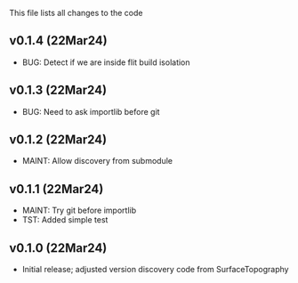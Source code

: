 This file lists all changes to the code

v0.1.4 (22Mar24)
----------------

* BUG: Detect if we are inside flit build isolation

v0.1.3 (22Mar24)
----------------

* BUG: Need to ask importlib before git

v0.1.2 (22Mar24)
----------------

* MAINT: Allow discovery from submodule

v0.1.1 (22Mar24)
----------------

* MAINT: Try git before importlib
* TST: Added simple test

v0.1.0 (22Mar24)
----------------

* Initial release; adjusted version discovery code from SurfaceTopography